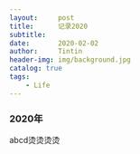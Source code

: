 ```yaml
---
layout:     post
title:      记录2020
subtitle:    
date:       2020-02-02
author:     Tintin
header-img: img/background.jpg
catalog: true
tags:
    - Life
---
```

<script type="text/javascript" async src="https://cdn.mathjax.org/mathjax/latest/MathJax.js?config=TeX-MML-AM_CHTML"> </script>
### 2020年

abcd烫烫烫烫